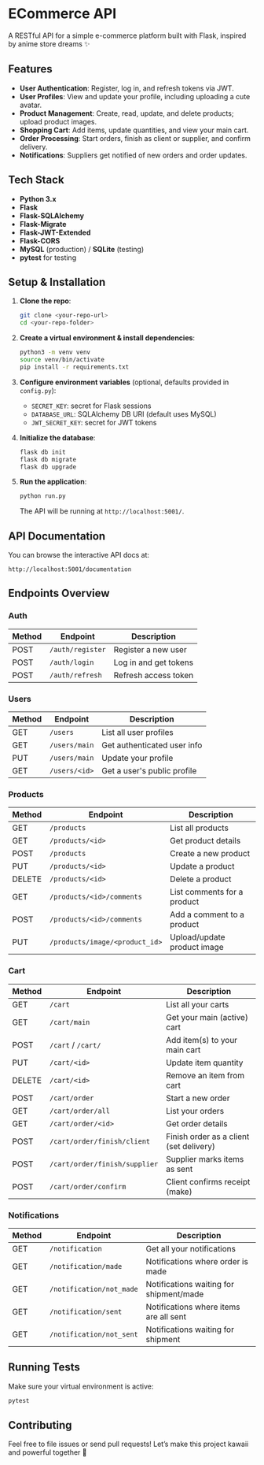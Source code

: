 # ECommerce API

A RESTful API for a simple e-commerce platform built with Flask, inspired by anime store dreams ✨

## Features

* **User Authentication**: Register, log in, and refresh tokens via JWT.
* **User Profiles**: View and update your profile, including uploading a cute avatar.
* **Product Management**: Create, read, update, and delete products; upload product images.
* **Shopping Cart**: Add items, update quantities, and view your main cart.
* **Order Processing**: Start orders, finish as client or supplier, and confirm delivery.
* **Notifications**: Suppliers get notified of new orders and order updates.

## Tech Stack

* **Python 3.x**
* **Flask**
* **Flask-SQLAlchemy**
* **Flask-Migrate**
* **Flask-JWT-Extended**
* **Flask-CORS**
* **MySQL** (production) / **SQLite** (testing)
* **pytest** for testing

## Setup & Installation

1. **Clone the repo**:

   ```bash
   git clone <your-repo-url>
   cd <your-repo-folder>
   ```

2. **Create a virtual environment & install dependencies**:

   ```bash
   python3 -m venv venv
   source venv/bin/activate
   pip install -r requirements.txt
   ```

3. **Configure environment variables** (optional, defaults provided in `config.py`):

   * `SECRET_KEY`: secret for Flask sessions
   * `DATABASE_URL`: SQLAlchemy DB URI (default uses MySQL)
   * `JWT_SECRET_KEY`: secret for JWT tokens

4. **Initialize the database**:

   ```bash
   flask db init
   flask db migrate
   flask db upgrade
   ```

5. **Run the application**:

   ```bash
   python run.py
   ```

   The API will be running at `http://localhost:5001/`.

## API Documentation

You can browse the interactive API docs at:

```
http://localhost:5001/documentation
```

## Endpoints Overview

### Auth

| Method | Endpoint         | Description           |
| ------ | ---------------- | --------------------- |
| POST   | `/auth/register` | Register a new user   |
| POST   | `/auth/login`    | Log in and get tokens |
| POST   | `/auth/refresh`  | Refresh access token  |

### Users

| Method | Endpoint      | Description                 |
| ------ | ------------- | --------------------------- |
| GET    | `/users`      | List all user profiles      |
| GET    | `/users/main` | Get authenticated user info |
| PUT    | `/users/main` | Update your profile         |
| GET    | `/users/<id>` | Get a user's public profile |

### Products

| Method | Endpoint                       | Description                 |
| ------ | ------------------------------ | --------------------------- |
| GET    | `/products`                    | List all products           |
| GET    | `/products/<id>`               | Get product details         |
| POST   | `/products`                    | Create a new product        |
| PUT    | `/products/<id>`               | Update a product            |
| DELETE | `/products/<id>`               | Delete a product            |
| GET    | `/products/<id>/comments`      | List comments for a product |
| POST   | `/products/<id>/comments`      | Add a comment to a product  |
| PUT    | `/products/image/<product_id>` | Upload/update product image |

### Cart

| Method | Endpoint                      | Description                             |
| ------ | ----------------------------- | --------------------------------------- |
| GET    | `/cart`                       | List all your carts                     |
| GET    | `/cart/main`                  | Get your main (active) cart             |
| POST   | `/cart` / `/cart/`            | Add item(s) to your main cart           |
| PUT    | `/cart/<id>`                  | Update item quantity                    |
| DELETE | `/cart/<id>`                  | Remove an item from cart                |
| POST   | `/cart/order`                 | Start a new order                       |
| GET    | `/cart/order/all`             | List your orders                        |
| GET    | `/cart/order/<id>`            | Get order details                       |
| POST   | `/cart/order/finish/client`   | Finish order as a client (set delivery) |
| POST   | `/cart/order/finish/supplier` | Supplier marks items as sent            |
| POST   | `/cart/order/confirm`         | Client confirms receipt (make)          |

### Notifications

| Method | Endpoint                 | Description                             |
| ------ | ------------------------ | --------------------------------------- |
| GET    | `/notification`          | Get all your notifications              |
| GET    | `/notification/made`     | Notifications where order is made       |
| GET    | `/notification/not_made` | Notifications waiting for shipment/made |
| GET    | `/notification/sent`     | Notifications where items are all sent  |
| GET    | `/notification/not_sent` | Notifications waiting for shipment      |

## Running Tests

Make sure your virtual environment is active:

```bash
pytest
```

## Contributing

Feel free to file issues or send pull requests! Let’s make this project kawaii and powerful together 💖
